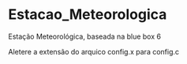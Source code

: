 # Estacao_Meteorologica
 Estação Meteorológica, baseada na blue box 6


Aletere a extensão do arquico config.x para config.c
